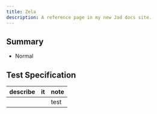 ```yaml
---
title: Zela
description: A reference page in my new Jad docs site.
---
```


## Summary

- Normal

## Test Specification

| describe | it  | note |
| -------- | --- | ---- |
|          |     | test |
